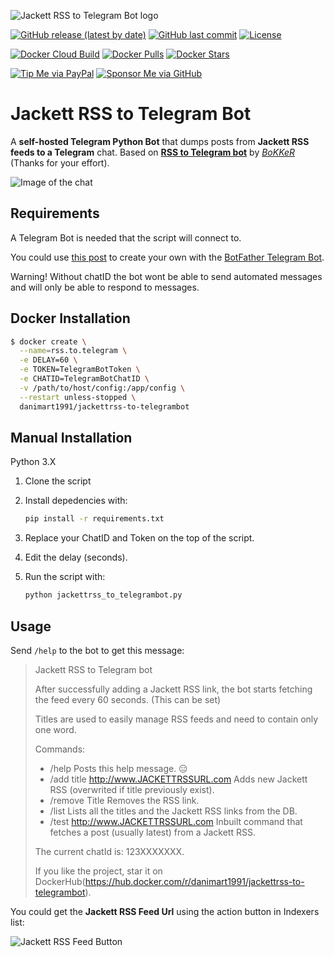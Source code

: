 ![Jackett RSS to Telegram Bot logo](https://github.com/danimart1991/jackettrss-to-telegrambot/blob/main/docs/images/logo.png?raw=true)

[![GitHub release (latest by date)](https://img.shields.io/github/v/release/danimart1991/jackettrss-to-telegrambot)](https://github.com/danimart1991/jackettrss-to-telegrambot/releases)
[![GitHub last commit](https://img.shields.io/github/last-commit/danimart1991/jackettrss-to-telegrambot)](https://github.com/danimart1991/jackettrss-to-telegrambot/commits)
[![License](https://img.shields.io/github/license/danimart1991/jackettrss-to-telegrambot)](https://github.com/danimart1991/jackettrss-to-telegrambot/blob/main/LICENSE)

[![Docker Cloud Build](https://img.shields.io/docker/cloud/build/danimart1991/jackettrss-to-telegrambot)](https://hub.docker.com/r/danimart1991/jackettrss-to-telegrambot)
[![Docker Pulls](https://img.shields.io/docker/pulls/danimart1991/jackettrss-to-telegrambot)](https://hub.docker.com/r/danimart1991/jackettrss-to-telegrambot)
[![Docker Stars](https://img.shields.io/docker/stars/danimart1991/jackettrss-to-telegrambot)](https://hub.docker.com/r/danimart1991/jackettrss-to-telegrambot)

[![Tip Me via PayPal](https://img.shields.io/badge/PayPal-tip%20me-blue?logo=paypal&style=flat)](https://www.paypal.me/danimart1991)
[![Sponsor Me via GitHub](https://img.shields.io/badge/GitHub-sponsor%20me-blue?logo=github&style=flat)](https://github.com/sponsors/danimart1991)

# Jackett RSS to Telegram Bot

A **self-hosted Telegram Python Bot** that dumps posts from **Jackett RSS feeds to a Telegram** chat. Based on [**RSS to Telegram bot**](https://github.com/BoKKeR/RSS-to-Telegram-Bot) by [_BoKKeR_](https://github.com/BoKKeR) (Thanks for your effort).

![Image of the chat](https://github.com/danimart1991/jackettrss-to-telegrambot/blob/main/docs/images/example.png?raw=true)

## Requirements

A Telegram Bot is needed that the script will connect to.

You could use [this post](https://www.danielmartingonzalez.com/en/home-assistant-notifications-on-telegram/) to create your own with the [BotFather Telegram Bot](https://telegram.me/botfather).

Warning! Without chatID the bot wont be able to send automated messages and will only be able to respond to messages.

## Docker Installation

```bash
$ docker create \
  --name=rss.to.telegram \
  -e DELAY=60 \
  -e TOKEN=TelegramBotToken \
  -e CHATID=TelegramBotChatID \
  -v /path/to/host/config:/app/config \
  --restart unless-stopped \
  danimart1991/jackettrss-to-telegrambot
```

## Manual Installation

Python 3.X

1. Clone the script
2. Install depedencies with:

    ```bash
    pip install -r requirements.txt
    ```

3. Replace your ChatID and Token on the top of the script.
4. Edit the delay (seconds).
5. Run the script with:

    ```bash
    python jackettrss_to_telegrambot.py
    ```

## Usage

Send `/help` to the bot to get this message:

> Jackett RSS to Telegram bot
>
> After successfully adding a Jackett RSS link, the bot starts fetching the feed every 60 seconds. (This can be set)
>
> Titles are used to easily manage RSS feeds and need to contain only one word.
>
> Commands:
>
> - /help Posts this help message. 😑
> - /add title http://www.JACKETTRSSURL.com Adds new Jackett RSS (overwrited if title previously exist).
> - /remove Title Removes the RSS link.
> - /list Lists all the titles and the Jackett RSS links from the DB.
> - /test http://www.JACKETTRSSURL.com Inbuilt command that fetches a post (usually latest) from a Jackett RSS.
>
> The current chatId is: 123XXXXXXX.
>
> If you like the project, star it on DockerHub(https://hub.docker.com/r/danimart1991/jackettrss-to-telegrambot).

You could get the **Jackett RSS Feed Url** using the action button in Indexers list:

![Jackett RSS Feed Button](https://github.com/danimart1991/jackettrss-to-telegrambot/blob/main/docs/images/rssfeed.png?raw=true)
